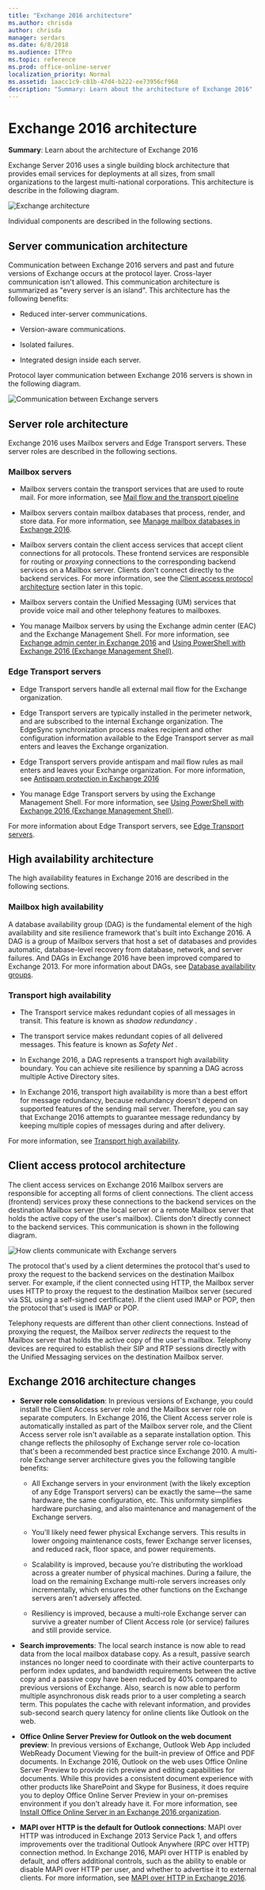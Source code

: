 ```yaml
---
title: "Exchange 2016 architecture"
ms.author: chrisda
author: chrisda
manager: serdars
ms.date: 6/8/2018
ms.audience: ITPro
ms.topic: reference
ms.prod: office-online-server
localization_priority: Normal
ms.assetid: 1aacc1c9-c81b-47d4-b222-ee73956cf968
description: "Summary: Learn about the architecture of Exchange 2016"
---
```


# Exchange 2016 architecture

 **Summary**: Learn about the architecture of Exchange 2016
  
Exchange Server 2016 uses a single building block architecture that provides email services for deployments at all sizes, from small organizations to the largest multi-national corporations. This architecture is describe in the following diagram.
  
![Exchange architecture](../media/72f56401-0a52-43d0-9d3d-03e84f2f93ba.png)
  
Individual components are described in the following sections.
  
## Server communication architecture
<a name="ServerCommunication"> </a>

Communication between Exchange 2016 servers and past and future versions of Exchange occurs at the protocol layer. Cross-layer communication isn't allowed. This communication architecture is summarized as "every server is an island". This architecture has the following benefits:
  
- Reduced inter-server communications.
    
- Version-aware communications.
    
- Isolated failures.
    
- Integrated design inside each server.
    
Protocol layer communication between Exchange 2016 servers is shown in the following diagram.
  
![Communication between Exchange servers](../media/975fd991-b08f-42bf-b72a-e3b7a8c31754.png)
  
## Server role architecture
<a name="ServerRole"> </a>

Exchange 2016 uses Mailbox servers and Edge Transport servers. These server roles are described in the following sections.
  
### Mailbox servers

- Mailbox servers contain the transport services that are used to route mail. For more information, see [Mail flow and the transport pipeline](../mail-flow/mail-flow.md)
    
- Mailbox servers contain mailbox databases that process, render, and store data. For more information, see [Manage mailbox databases in Exchange 2016](mailbox-servers/manage-databases.md).
    
- Mailbox servers contain the client access services that accept client connections for all protocols. These frontend services are responsible for routing or  *proxying*  connections to the corresponding backend services on a Mailbox server. Clients don't connect directly to the backend services. For more information, see the [Client access protocol architecture](http://technet.microsoft.com/library/0dac9f83-efd2-4a2d-940a-c03310bf9c6a.aspx#ClientAccessProtocol) section later in this topic. 
    
- Mailbox servers contain the Unified Messaging (UM) services that provide voice mail and other telephony features to mailboxes.
    
- You manage Mailbox servers by using the Exchange admin center (EAC) and the Exchange Management Shell. For more information, see [Exchange admin center in Exchange 2016](client-access/exchange-admin-center.md) and [Using PowerShell with Exchange 2016 (Exchange Management Shell)](http://technet.microsoft.com/library/925ad66f-2f05-4269-9923-c353d9c19312.aspx).
    
### Edge Transport servers

- Edge Transport servers handle all external mail flow for the Exchange organization.
    
- Edge Transport servers are typically installed in the perimeter network, and are subscribed to the internal Exchange organization. The EdgeSync synchronization process makes recipient and other configuration information available to the Edge Transport server as mail enters and leaves the Exchange organization.
    
- Edge Transport servers provide antispam and mail flow rules as mail enters and leaves your Exchange organization. For more information, see [Antispam protection in Exchange 2016](../antispam-and-antimalware/antispam/antispam.md)
    
- You manage Edge Transport servers by using the Exchange Management Shell. For more information, see [Using PowerShell with Exchange 2016 (Exchange Management Shell)](http://technet.microsoft.com/library/925ad66f-2f05-4269-9923-c353d9c19312.aspx).
    
For more information about Edge Transport servers, see [Edge Transport servers](edge-transport-servers/edge-transport-servers.md).
  
## High availability architecture
<a name="HA"> </a>

The high availability features in Exchange 2016 are described in the following sections.
  
### Mailbox high availability

A database availability group (DAG) is the fundamental element of the high availability and site resilience framework that's built into Exchange 2016. A DAG is a group of Mailbox servers that host a set of databases and provides automatic, database-level recovery from database, network, and server failures. And DAGs in Exchange 2016 have been improved compared to Exchange 2013. For more information about DAGs, see [Database availability groups](../high-availability/dags/dags.md).
  
### Transport high availability

- The Transport service makes redundant copies of all messages in transit. This feature is known as  *shadow redundancy*  . 
    
- The transport service makes redundant copies of all delivered messages. This feature is known as  *Safety Net*  . 
    
- In Exchange 2016, a DAG represents a transport high availability boundary. You can achieve site resilience by spanning a DAG across multiple Active Directory sites.
    
- In Exchange 2016, transport high availability is more than a best effort for message redundancy, because redundancy doesn't depend on supported features of the sending mail server. Therefore, you can say that Exchange 2016 attempts to guarantee message redundancy by keeping multiple copies of messages during and after delivery.
    
For more information, see [Transport high availability](../mail-flow/transport-high-availability/transport-high-availability.md).
  
## Client access protocol architecture
<a name="ClientAccessProtocol"> </a>

The client access services on Exchange 2016 Mailbox servers are responsible for accepting all forms of client connections. The client access (frontend) services proxy these connections to the backend services on the destination Mailbox server (the local server or a remote Mailbox server that holds the active copy of the user's mailbox). Clients don't directly connect to the backend services. This communication is shown in the following diagram.
  
![How clients communicate with Exchange servers](../media/e29469bb-da37-4bc9-8896-043960646758.png)
  
The protocol that's used by a client determines the protocol that's used to proxy the request to the backend services on the destination Mailbox server. For example, if the client connected using HTTP, the Mailbox server uses HTTP to proxy the request to the destination Mailbox server (secured via SSL using a self-signed certificate). If the client used IMAP or POP, then the protocol that's used is IMAP or POP.
  
Telephony requests are different than other client connections. Instead of proxying the request, the Mailbox server  *redirects*  the request to the Mailbox server that holds the active copy of the user's mailbox. Telephony devices are required to establish their SIP and RTP sessions directly with the Unified Messaging services on the destination Mailbox server. 
  
## Exchange 2016 architecture changes
<a name="Improvements"> </a>

- **Server role consolidation**: In previous versions of Exchange, you could install the Client Access server role and the Mailbox server role on separate computers. In Exchange 2016, the Client Access server role is automatically installed as part of the Mailbox server role, and the Client Access server role isn't available as a separate installation option. This change reflects the philosophy of Exchange server role co-location that's been a recommended best practice since Exchange 2010. A multi-role Exchange server architecture gives you the following tangible benefits:
    
  - All Exchange servers in your environment (with the likely exception of any Edge Transport servers) can be exactly the same—the same hardware, the same configuration, etc. This uniformity simplifies hardware purchasing, and also maintenance and management of the Exchange servers.
    
  - You'll likely need fewer physical Exchange servers. This results in lower ongoing maintenance costs, fewer Exchange server licenses, and reduced rack, floor space, and power requirements.
    
  - Scalability is improved, because you're distributing the workload across a greater number of physical machines. During a failure, the load on the remaining Exchange multi-role servers increases only incrementally, which ensures the other functions on the Exchange servers aren't adversely affected.
    
  - Resiliency is improved, because a multi-role Exchange server can survive a greater number of Client Access role (or service) failures and still provide service.
    
- **Search improvements**: The local search instance is now able to read data from the local mailbox database copy. As a result, passive search instances no longer need to coordinate with their active counterparts to perform index updates, and bandwidth requirements between the active copy and a passive copy have been reduced by 40% compared to previous versions of Exchange. Also, search is now able to perform multiple asynchronous disk reads prior to a user completing a search term. This populates the cache with relevant information, and provides sub-second search query latency for online clients like Outlook on the web.
    
- **Office Online Server Preview for Outlook on the web document preview**: In previous versions of Exchange, Outlook Web App included WebReady Document Viewing for the built-in preview of Office and PDF documents. In Exchange 2016, Outlook on the web uses Office Online Server Preview to provide rich preview and editing capabilities for documents. While this provides a consistent document experience with other products like SharePoint and Skype for Business, it does require you to deploy Office Online Server Preview in your on-premises environment if you don't already have it. For more information, see [Install Office Online Server in an Exchange 2016 organization](../plan-and-deploy/install-office-online-server.md).
    
- **MAPI over HTTP is the default for Outlook connections**: MAPI over HTTP was introduced in Exchange 2013 Service Pack 1, and offers improvements over the traditional Outlook Anywhere (RPC over HTTP) connection method. In Exchange 2016, MAPI over HTTP is enabled by default, and offers additional controls, such as the ability to enable or disable MAPI over HTTP per user, and whether to advertise it to external clients. For more information, see [MAPI over HTTP in Exchange 2016](../clients/mapi-over-http/mapi-over-http.md).
    

